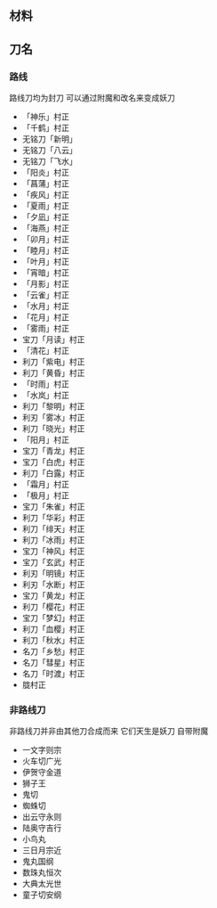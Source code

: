 ## 材料

## 刀名
### 路线
路线刀均为封刀 可以通过附魔和改名来变成妖刀
- 「神乐」村正
- 「千鹤」村正
- 无铭刀「新明」
- 无铭刀「八云」
- 无铭刀「飞水」
- 「阳炎」村正
- 「菖蒲」村正
- 「疾风」村正
- 「夏雨」村正
- 「夕凪」村正
- 「海燕」村正
- 「卯月」村正
- 「睦月」村正
- 「叶月」村正
- 「宵暗」村正
- 「月影」村正
- 「云雀」村正
- 「水月」村正
- 「花月」村正
- 「雾雨」村正
- 宝刀「月读」村正
- 「清花」村正
- 利刀「紫电」村正
- 利刀「黄昏」村正
- 「时雨」村正
- 「水岚」村正
- 利刀「黎明」村正
- 利刃「雾冰」村正
- 利刀「晓光」村正
- 「阳月」村正
- 宝刀「青龙」村正
- 宝刀「白虎」村正
- 利刀「白露」村正
- 「霜月」村正
- 「极月」村正
- 宝刀「朱雀」村正
- 利刀「华彩」村正
- 利刀「绯天」村正
- 利刀「冰雨」村正
- 宝刀「神风」村正
- 宝刀「玄武」村正
- 利刃「明镜」村正
- 利刃「水断」村正
- 宝刀「黄龙」村正
- 利刀「樱花」村正
- 宝刀「梦幻」村正
- 利刀「血樱」村正
- 利刀「秋水」村正
- 名刀「乡愁」村正
- 名刀「彗星」村正
- 名刀「时渡」村正
- 胧村正

### 非路线刀
非路线刀并非由其他刀合成而来 它们天生是妖刀 自带附魔
- 一文字则宗
- 火车切广光
- 伊贺守金道
- 狮子王
- 鬼切
- 蜘蛛切
- 出云守永则
- 陆奥守吉行
- 小鸟丸
- 三日月宗近
- 鬼丸国纲
- 数珠丸恒次
- 大典太光世
- 童子切安纲
